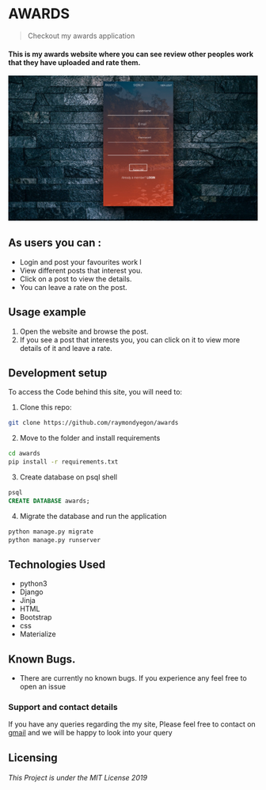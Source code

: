 # AWARDS
> Checkout my awards application

#### This is my awards website where you can see review other peoples work that they have uploaded and rate them.
![Screenshot](scrennshot.jpg)

## As users you can :
* Login and post your favourites work                             l
* View different posts that interest you.
* Click on a post to view the details.
* You can leave a rate on the post.


## Usage example

1. Open the website and browse the post.
2. If you see a post that interests you, you can click on it to view more details of it and leave a rate.


## Development setup

To access the Code behind this site, you will need to:

1. Clone this repo:
  ```bash
  git clone https://github.com/raymondyegon/awards
  ```
2. Move to the folder and install requirements
  ```bash
  cd awards
  pip install -r requirements.txt
  ```
3. Create database on psql shell
  ```SQL
  psql
  CREATE DATABASE awards;
  ```
4. Migrate the database and run the application
  ```bash
  python manage.py migrate
  python manage.py runserver
  ```

## Technologies Used
* python3
* Django
* Jinja
* HTML
* Bootstrap
* css
* Materialize

## Known Bugs.
* There are currently no known bugs. If you experience any feel free to open an issue

### Support and contact details
If you have any queries regarding the my site,
Please feel free to contact on [gmail](mailto://raymondyegon17@gmail.com) and we will be happy to look into your query

## Licensing
###### This Project is under the MIT License 2019
  